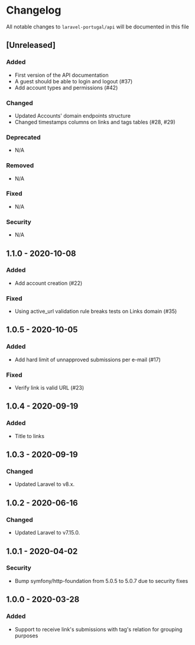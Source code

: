 # Changelog

All notable changes to `laravel-portugal/api` will be documented in this file

## [Unreleased]

### Added

- First version of the API documentation
- A guest should be able to login and logout (#37)
- Add account types and permissions (#42)

### Changed

- Updated Accounts' domain endpoints structure
- Changed timestamps columns on links and tags tables (#28, #29)

### Deprecated

- N/A

### Removed

- N/A

### Fixed

- N/A

### Security

- N/A

## 1.1.0 - 2020-10-08

### Added

- Add account creation (#22)

### Fixed

- Using active_url validation rule breaks tests on Links domain (#35)

## 1.0.5 - 2020-10-05

### Added

- Add hard limit of unnapproved submissions per e-mail (#17)

### Fixed

- Verify link is valid URL (#23)

## 1.0.4 - 2020-09-19

### Added

- Title to links

## 1.0.3 - 2020-09-19

### Changed

- Updated Laravel to v8.x. 

## 1.0.2 - 2020-06-16

### Changed

- Updated Laravel to v7.15.0. 

## 1.0.1 - 2020-04-02

### Security

- Bump symfony/http-foundation from 5.0.5 to 5.0.7 due to security fixes

## 1.0.0 - 2020-03-28

### Added

- Support to receive link's submissions with tag's relation for grouping purposes
